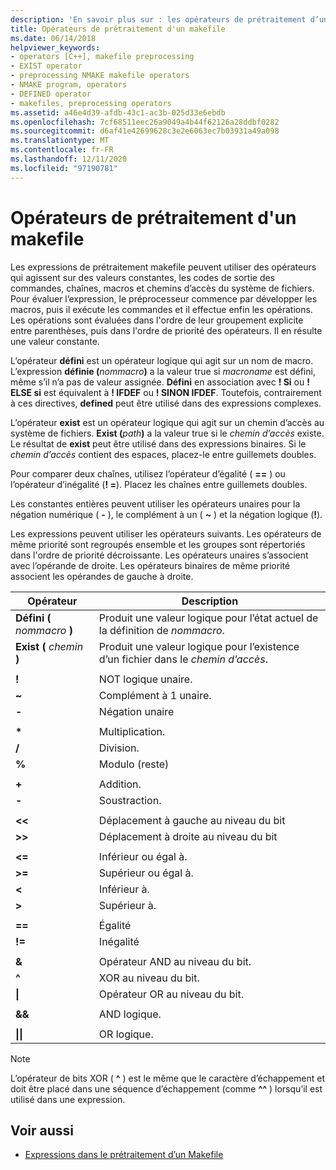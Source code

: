 ```yaml
---
description: 'En savoir plus sur : les opérateurs de prétraitement d’un Makefile'
title: Opérateurs de prétraitement d'un makefile
ms.date: 06/14/2018
helpviewer_keywords:
- operators [C++], makefile preprocessing
- EXIST operator
- preprocessing NMAKE makefile operators
- NMAKE program, operators
- DEFINED operator
- makefiles, preprocessing operators
ms.assetid: a46e4d39-afdb-43c1-ac3b-025d33e6ebdb
ms.openlocfilehash: 7cf68511eec26a9049a4b44f62126a28ddbf0282
ms.sourcegitcommit: d6af41e42699628c3e2e6063ec7b03931a49a098
ms.translationtype: MT
ms.contentlocale: fr-FR
ms.lasthandoff: 12/11/2020
ms.locfileid: "97190781"
---
```

# <a name="makefile-preprocessing-operators"></a>Opérateurs de prétraitement d'un makefile

Les expressions de prétraitement makefile peuvent utiliser des opérateurs qui agissent sur des valeurs constantes, les codes de sortie des commandes, chaînes, macros et chemins d’accès du système de fichiers. Pour évaluer l’expression, le préprocesseur commence par développer les macros, puis il exécute les commandes et il effectue enfin les opérations. Les opérations sont évaluées dans l'ordre de leur groupement explicite entre parenthèses, puis dans l'ordre de priorité des opérateurs. Il en résulte une valeur constante.

L’opérateur **défini** est un opérateur logique qui agit sur un nom de macro. L’expression **définie (**_nommacro_**)** a la valeur true si *macroname* est défini, même s’il n’a pas de valeur assignée. **Défini** en association avec **! Si** ou **! ELSE si** est équivalent à **! IFDEF** ou **! SINON IFDEF**. Toutefois, contrairement à ces directives, **defined** peut être utilisé dans des expressions complexes.

L’opérateur **exist** est un opérateur logique qui agit sur un chemin d’accès au système de fichiers. **Exist (**_path_**)** a la valeur true si le *chemin d’accès* existe. Le résultat de **exist** peut être utilisé dans des expressions binaires. Si le *chemin d’accès* contient des espaces, placez-le entre guillemets doubles.

Pour comparer deux chaînes, utilisez l’opérateur d’égalité ( **==** ) ou l’opérateur d’inégalité (**! =**). Placez les chaînes entre guillemets doubles.

Les constantes entières peuvent utiliser les opérateurs unaires pour la négation numérique ( **-** ), le complément à un ( **~** ) et la négation logique (**!**).

Les expressions peuvent utiliser les opérateurs suivants. Les opérateurs de même priorité sont regroupés ensemble et les groupes sont répertoriés dans l'ordre de priorité décroissante. Les opérateurs unaires s’associent avec l’opérande de droite. Les opérateurs binaires de même priorité associent les opérandes de gauche à droite.

|Opérateur|Description|
|--------------|-----------------|
|**Défini (** *nommacro* **)**|Produit une valeur logique pour l’état actuel de la définition de *nommacro*.|
|**Exist (** *chemin* **)**|Produit une valeur logique pour l’existence d’un fichier dans le *chemin d’accès*.|
|||
|**!**|NOT logique unaire.|
|**~**|Complément à 1 unaire.|
|**-**|Négation unaire|
|||
|**&#42;**|Multiplication.|
|**/**|Division.|
|**%**|Modulo (reste)|
|||
|**+**|Addition.|
|**-**|Soustraction.|
|||
|**\<\<**|Déplacement à gauche au niveau du bit|
|**>>**|Déplacement à droite au niveau du bit|
|||
|**\<=**|Inférieur ou égal à.|
|**>=**|Supérieur ou égal à.|
|**\<**|Inférieur à.|
|**>**|Supérieur à.|
|||
|**==**|Égalité|
|**!=**|Inégalité|
|||
|**&**|Opérateur AND au niveau du bit.|
|**^**|XOR au niveau du bit.|
|**&#124;**|Opérateur OR au niveau du bit.|
|||
|**&&**|AND logique.|
|||
|**&#124;&#124;**|OR logique.|

> [!NOTE]
> L’opérateur de bits XOR ( **^** ) est le même que le caractère d’échappement et doit être placé dans une séquence d’échappement (comme **^^** ) lorsqu’il est utilisé dans une expression.

## <a name="see-also"></a>Voir aussi

- [Expressions dans le prétraitement d’un Makefile](expressions-in-makefile-preprocessing.md)
